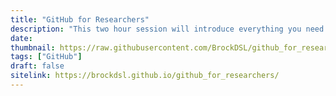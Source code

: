 ```yaml
---
title: "GitHub for Researchers"
description: "This two hour session will introduce everything you need to know about GitHub as a researcher interested in building and sharing code and data."
date:
thumbnail: https://raw.githubusercontent.com/BrockDSL/github_for_researchers/master/Github-For-Researchers.png
tags: ["GitHub"]
draft: false
sitelink: https://brockdsl.github.io/github_for_researchers/
---
```

